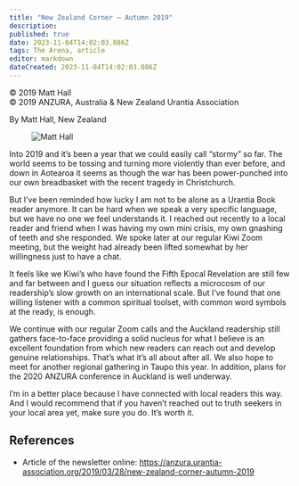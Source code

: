 ```yaml
---
title: "New Zealand Corner – Autumn 2019"
description: 
published: true
date: 2023-11-04T14:02:03.086Z
tags: The Arena, article
editor: markdown
dateCreated: 2023-11-04T14:02:03.086Z
---
```


<p class="v-card v-sheet theme--light gray lighten-3 px-2">© 2019 Matt Hall<br>© 2019 ANZURA, Australia & New Zealand Urantia Association</p>

By Matt Hall, New Zealand

<figure id="Figure_1" class="image urantiapedia image-style-align-left">
<img src="/image/article/The_Arena/Matt-Hall-1.jpg" alt="Matt Hall">
</figure>

Into 2019 and it’s been a year that we could easily call “stormy” so far. The world seems to be tossing and turning more violently than ever before, and down in Aotearoa it seems as though the war has been power-punched into our own breadbasket with the recent tragedy in Christchurch.

But I’ve been reminded how lucky I am not to be alone as a Urantia Book reader anymore. It can be hard when we speak a very specific language, but we have no one we feel understands it. I reached out recently to a local reader and friend when I was having my own mini crisis, my own gnashing of teeth and she responded. We spoke later at our regular Kiwi Zoom meeting, but the weight had already been lifted somewhat by her willingness just to have a chat.

It feels like we Kiwi’s who have found the Fifth Epocal Revelation are still few and far between and I guess our situation reflects a microcosm of our readership’s slow growth on an international scale. But I’ve found that one willing listener with a common spiritual toolset, with common word symbols at the ready, is enough.

We continue with our regular Zoom calls and the Auckland readership still gathers face-to-face providing a solid nucleus for what I believe is an excellent foundation from which new readers can reach out and develop genuine relationships. That’s what it’s all about after all. We also hope to meet for another regional gathering in Taupo this year. In addition, plans for the 2020 ANZURA conference in Auckland is well underway.

I’m in a better place because I have connected with local readers this way. And I would recommend that if you haven’t reached out to truth seekers in your local area yet, make sure you do. It’s worth it.
<br style="clear:both" />

## References

- Article of the newsletter online: https://anzura.urantia-association.org/2019/03/28/new-zealand-corner-autumn-2019